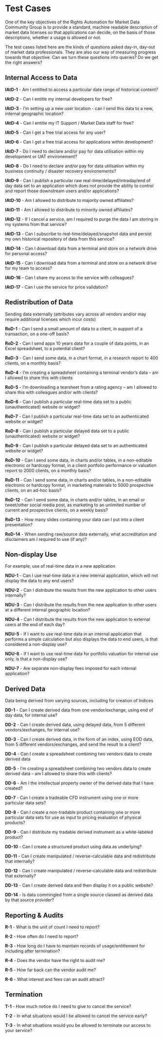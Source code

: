 # Test Cases
One of the key objectives of the Rights Automation for Market Data Community Group is to provide a standard, machine readable description of market data licenses so that applications can decide, on the basis of those descriptions, whether a usage is allowed or not.

The test cases listed here are the kinds of questions asked day-in, day-out of market data professionals. They are also our way of measuring progress towards that objective. Can we turn these questions into queries? Do we get the right answers?

## Internal Access to Data

**IAtD-1** - Am I entitled to access a particular date range of historical content?

**IAtD-2** - Can I entitle my internal developers for free?

**IAtD-3** - I’m setting up a new user location - can I send this data to a new, internal geographic location?

**IAtD-4** - Can I entitle my IT Support / Market Data staff for free?

**IAtD-5** - Can I get a free trial access for any user?

**IAtD-6** - Can I get a free trial access for applications within development?

**IAtD-7** - Do I need to declare and/or pay for data utilisation within my development or UAT environement?

**IAtD-8** - Do I need to declare and/or pay for data utilisation within my business continuity / disaster recovery environements?

**IAtD-9** - Can I publish a particular raw real-time/delayed/intraday/end of day data set to an application which does not provide the ability to control and report those downstream users and/or applications?

**IAtD-10** - Am I allowed to distribute to majority owned affiliates?

**IAtD-11** - Am I allowed to distribute to minority owned affiliates?

**IAtD-12** - If I cancel a service, am I required to purge the data I am storing in my systems from that service?

**IAtD-13** - Can I subscribe to real-time/delayed/snapshot data and persist my own historical repository of data from this service?

**IAtD-14** - Can I download data from a terminal and store on a network drive for personal access?

**IAtD-15** - Can I download data from a terminal and store on a network drive for my team to access?

**IAtD-16** - Can I share my access to the service with colleagues?

**IAtD-17** - Can I use the service for price validation?


## Redistribution of Data
Sending data externally (attributes vary across all vendors and/or may require additional licenses which incur costs)

**RoD-1** - Can I send a small amount of data to a client, in support of a transaction, on a one-off basis?

**RoD-2** - Can I send appx 10 years data for a couple of data points, in an Excel spreadsheet, to a potential client?

**RoD-3** - Can I send some data, in a chart format, in a research report to 400 clients, on a monthly basis?

**RoD-4** - I’m creating a spreadsheet containing a terminal vendor’s data – am I allowed to share this with clients

**RoD-5** - I’m downloading a tearsheet from a rating agency – am I allowed to share this with colleagues and/or with clients?

**RoD-6** - Can I publish a particular real-time data set to a public (unauthenticated) website or widget?

**RoD-7** - Can I publish a particular real-time data set to an authenticated website or widget?

**RoD-8** - Can I publish a particular delayed data set to a public (unauthenticated) website or widget?

**RoD-9** - Can I publish a particular delayed data set to an authenticated website or widget?

**RoD-10** - Can I send some data, in charts and/or tables, in a non-editable electronic or hardcopy format, in a client portfolio performance or valuation report to 2000 clients, on a monthly basis?

**RoD-11** - Can I send some data, in charts and/or tables, in a non-editable electronic or hardcopy format, in marketing materials to 5000 prospective clients, on an ad-hoc basis?

**RoD-12** - Can I send some data, in charts and/or tables, in an email or tweet/other social media post, as marketing to an unlimited number of current and prospective clients, on a weekly basis?

**RoD-13** - How many slides containing your data can I put into a client presentation?

**RoD-14** - When sending raw/source data externally, what accreditation and disclaimers am I required to use (if any)?


## Non-display Use
For example, use of real-time data in a new application

**NDU-1** - Can I use real-time data in a new internal application, which will not display the data to any end users?

**NDU-2** - Can I distribute the results from the new application to other users internally?

**NDU-3** - Can I distribute the results from the new application to other users at a different internal geographic location?

**NDU-4** - Can I distribute the results from the new application to external users at the end of each day?

**NDU-5** - If I want to use real-time data in an internal application that performs a simple calculation but also displays the data to end users, is that considered a non-display use?

**NDU-6** - If I want to use real-time data for portfolio valuation for internal use only, is that a non-display use?

**NDU-7** - Are separate non-display fees imposed for each internal application?


## Derived Data
Data being derived from varying sources, including for creation of Indices

**DD-1** - Can I create derived data from one vendor/exchange, using end of day data, for internal use?

**DD-2** - Can I create derived data, using delayed data, from 5 different vendors/exchanges, for internal use?

**DD-3** - Can I create derived data, in the form of an index, using EOD data, from 5 different vendors/exchanges, and send the result to a client?

**DD-4** - Can I create a spreadsheet combining two vendors data to create derived data

**DD-5** - I’m creating a spreadsheet combining two vendors data to create derived data – am I allowed to share this with clients?

**DD-6** - Am I the intellectual property owner of the derived data that I have created?

**DD-7** - Can I create a tradeable CFD instrument using one or more particular data sets?

**DD-8** - Can I create a non-tradable product containing one or more particular data sets for use as input to pricing evaluation of physical products?

**DD-9** - Can I distribute my tradable derived instrument as a white-labeled product?

**DD-10** - Can I create a structured product using data as underlying?

**DD-11** - Can I create manipulated / reverse-calculable data and redistribute that internally?

**DD-12** - Can I create manipulated / reverse-calculable data and redistribute that externally?

**DD-13** - Can I create derived data and then display it on a public website?

**DD-14** - Is data commingled from a single source classed as derived data by that source provider?


## Reporting & Audits

**R-1** - What is the unit of count I need to report?

**R-2** - How often do I need to report?

**R-3** - How long do I have to maintain records of usage/entitlement for including after termination?

**R-4** - Does the vendor have the right to audit me?

**R-5** - How far back can the vendor audit me?

**R-6** - What interest and fees can an audit attract?


## Termination

**T-1** - How much notice do I need to give to cancel the service?

**T-2** - In what situations would I be allowed to cancel the service early?

**T-3** - In what situations would you be allowed to terminate our access to your service?
